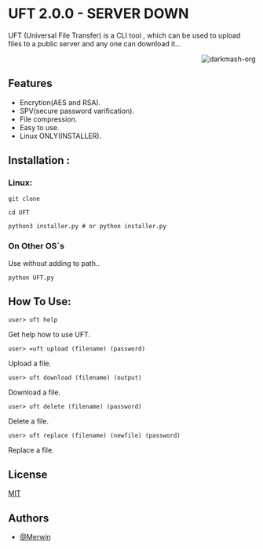 # UFT 2.0.0 -  SERVER DOWN 
UFT (Universal File Transfer) is a CLI tool , which can  be used to upload files to a public server and any one can download it...

<p align="right"> <img src="https://komarev.com/ghpvc/?username=merwin-UFT&label=Project%20views&color=0e75b6&style=flat" alt="darkmash-org" /> </p>

## Features

- Encrytion(AES and RSA).
- SPV(secure password varification).
- File compression.
- Easy to use.
- Linux ONLY(INSTALLER).

## Installation :

### Linux:

```
git clone 
```

```
cd UFT
```

```
python3 installer.py # or python installer.py
```

### On Other OS`s
Use without adding to path..

```
python UFT.py
```


## How To Use:

```
user> uft help
```
Get help how to use UFT.

```
user> =uft upload (filename) (password)
```
Upload a file.

```
user> uft download (filename) (output) 
```
Download a file.

```
user> uft delete (filename) (password) 
```
Delete a file.

```
user> uft replace (filename) (newfile) (password)
``` 
Replace a file.


## License

[MIT](https://choosealicense.com/licenses/mit/)


## Authors

- [@Merwin](https://www.github.com/mastercodermerwin)

